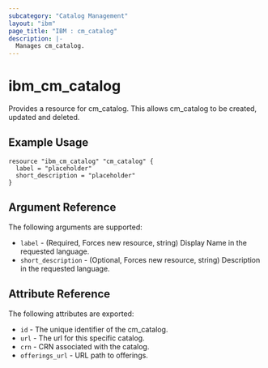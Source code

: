 ```yaml
---
subcategory: "Catalog Management"
layout: "ibm"
page_title: "IBM : cm_catalog"
description: |-
  Manages cm_catalog.
---
```


# ibm\_cm_catalog

Provides a resource for cm_catalog. This allows cm_catalog to be created, updated and deleted.

## Example Usage

```hcl
resource "ibm_cm_catalog" "cm_catalog" {
  label = "placeholder"
  short_description = "placeholder"
}
```

## Argument Reference

The following arguments are supported:

* `label` - (Required, Forces new resource, string) Display Name in the requested language.
* `short_description` - (Optional, Forces new resource, string) Description in the requested language.

## Attribute Reference

The following attributes are exported:

* `id` - The unique identifier of the cm_catalog.
* `url` - The url for this specific catalog.
* `crn` - CRN associated with the catalog.
* `offerings_url` - URL path to offerings.
